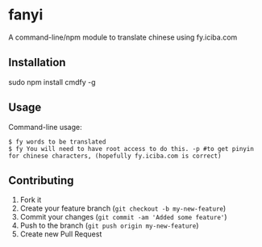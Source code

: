 # fanyi

A command-line/npm module to translate chinese using fy.iciba.com

## Installation

sudo npm install cmdfy -g

## Usage

Command-line usage:

    $ fy words to be translated
    $ fy You will need to have root access to do this. -p #to get pinyin for chinese characters, (hopefully fy.iciba.com is correct)

## Contributing

1. Fork it
2. Create your feature branch (`git checkout -b my-new-feature`)
3. Commit your changes (`git commit -am 'Added some feature'`)
4. Push to the branch (`git push origin my-new-feature`)
5. Create new Pull Request

